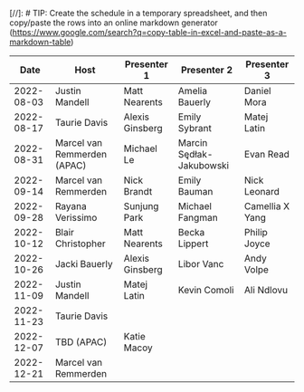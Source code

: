 [//]: # TIP: Create the schedule in a temporary spreadsheet, and then copy/paste the rows into an online markdown generator (https://www.google.com/search?q=copy-table-in-excel-and-paste-as-a-markdown-table)

| Date       | Host                        | Presenter 1     | Presenter 2     | Presenter 3      | 
| ---------- | --------------------------- | --------------- | --------------- | ---------------- | 
| 2022-08-03 | Justin Mandell              | Matt Nearents   | Amelia Bauerly  | Daniel Mora      | 
| 2022-08-17 | Taurie Davis                | Alexis Ginsberg | Emily Sybrant   | Matej Latin      | 
| 2022-08-31 | Marcel van Remmerden (APAC) | Michael Le      | Marcin Sędłak-Jakubowski | Evan Read        | 
| 2022-09-14 | Marcel van Remmerden        | Nick Brandt     | Emily Bauman    | Nick Leonard     | 
| 2022-09-28 | Rayana Verissimo            | Sunjung Park    | Michael Fangman | Camellia X Yang  | 
| 2022-10-12 | Blair  Christopher          | Matt Nearents   | Becka Lippert   | Philip Joyce     | 
| 2022-10-26 | Jacki  Bauerly              | Alexis Ginsberg | Libor Vanc      | Andy Volpe       | 
| 2022-11-09 | Justin Mandell              | Matej Latin     | Kevin Comoli    | Ali Ndlovu       | 
| 2022-11-23 | Taurie Davis                |                 |                 |                  | 
| 2022-12-07 | TBD (APAC)                  | Katie Macoy     |                 |                  | 
| 2022-12-21 | Marcel van Remmerden        |                 |                 |                  | 
